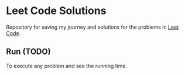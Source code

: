 # Leet Code Solutions

Repository for saving my journey and solutions for the problems in [Leet Code](https://leetcode.com/).

## Run (TODO)

To execute any problem and see the running time.
